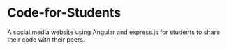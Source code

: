 # Code-for-Students
A social media website using Angular and express.js for students to share their code with their peers. 
